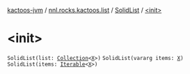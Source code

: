 [kactoos-jvm](../../index.md) / [nnl.rocks.kactoos.list](../index.md) / [SolidList](index.md) / [&lt;init&gt;](./-init-.md)

# &lt;init&gt;

`SolidList(list: `[`Collection`](https://kotlinlang.org/api/latest/jvm/stdlib/kotlin.collections/-collection/index.html)`<`[`X`](index.md#X)`>)`
`SolidList(vararg items: `[`X`](index.md#X)`)`
`SolidList(items: `[`Iterable`](https://kotlinlang.org/api/latest/jvm/stdlib/kotlin.collections/-iterable/index.html)`<`[`X`](index.md#X)`>)`